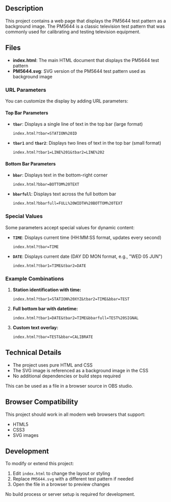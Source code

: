 ## Description

This project contains a web page that displays the PM5644 test pattern as a background image. The PM5644 is a classic television test pattern that was commonly used for calibrating and testing television equipment.

## Files

- **index.html**: The main HTML document that displays the PM5644 test pattern
- **PM5644.svg**: SVG version of the PM5644 test pattern used as background image

### URL Parameters

You can customize the display by adding URL parameters:

#### Top Bar Parameters

- **`tbar`**: Displays a single line of text in the top bar (large format)
  ```
  index.html?tbar=STATION%20ID
  ```

- **`tbar1`** and **`tbar2`**: Displays two lines of text in the top bar (small format)
  ```
  index.html?tbar1=LINE%201&tbar2=LINE%202
  ```

#### Bottom Bar Parameters

- **`bbar`**: Displays text in the bottom-right corner
  ```
  index.html?bbar=BOTTOM%20TEXT
  ```

- **`bbarfull`**: Displays text across the full bottom bar
  ```
  index.html?bbarfull=FULL%20WIDTH%20BOTTOM%20TEXT
  ```

### Special Values

Some parameters accept special values for dynamic content:

- **`TIME`**: Displays current time (HH:MM:SS format, updates every second)
  ```
  index.html?tbar=TIME
  ```

- **`DATE`**: Displays current date (DAY DD MON format, e.g., "WED 05 JUN")
  ```
  index.html?tbar1=TIME&tbar2=DATE
  ```

### Example Combinations

1. **Station identification with time:**
   ```
   index.html?tbar1=STATION%20XYZ&tbar2=TIME&bbar=TEST
   ```

2. **Full bottom bar with datetime:**
   ```
   index.html?tbar1=DATE&tbar2=TIME&bbarfull=TEST%20SIGNAL
   ```

3. **Custom text overlay:**
   ```
   index.html?tbar=TEST&bbar=CALIBRATE
   ```

## Technical Details

- The project uses pure HTML and CSS
- The SVG image is referenced as a background image in the CSS
- No additional dependencies or build steps required

This can be used as a file in a browser source in OBS studio.

## Browser Compatibility

This project should work in all modern web browsers that support:
- HTML5
- CSS3
- SVG images

## Development

To modify or extend this project:

1. Edit `index.html` to change the layout or styling
2. Replace `PM5644.svg` with a different test pattern if needed
3. Open the file in a browser to preview changes

No build process or server setup is required for development.